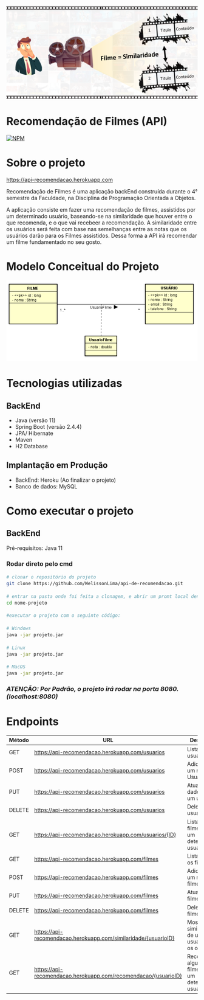 ![Imagem 1](https://github.com/WelissonLima/api-de-recomendacao/blob/master/assets/imagem1.png)

# Recomendação de Filmes (API)
[![NPM](https://img.shields.io/npm/l/react)](https://github.com/WelissonLima/api-de-recomendacao/blob/master/LICENSE)


# Sobre o projeto

https://api-recomendacao.herokuapp.com

Recomendação de Filmes é uma aplicação backEnd construída durante o 4° semestre da Faculdade, na Disciplina de Programação Orientada a Objetos.

A aplicação consiste em fazer uma recomendação de filmes, assistidos por um determinado usuário, baseando-se na similaridade que houver entre o que recomenda, e o que vai recebeer a recomendação. A similaridade entre os usuários será feita com base nas semelhanças entre as notas que os usuários darão para os Filmes assistidos. Dessa forma a API irá recomendar um filme fundamentado no seu gosto.


# Modelo Conceitual do Projeto
![Modelo%20conceitual](https://github.com/WelissonLima/api-de-recomendacao/blob/master/assets/Modelo%20conceitual.png)

# Tecnologias utilizadas 

## BackEnd
- Java (versão 11)
-  Spring Boot (versão 2.4.4)
-  JPA/ Hibernate
-  Maven
-  H2 Database

## Implantação em Produção
- BackEnd: Heroku (Ao finalizar o projeto)
- Banco de dados: MySQL

# Como executar o projeto

## BackEnd
Pré-requisitos: Java 11

### Rodar direto pelo cmd

```bash
# clonar o repositório do projeto
git clone https://github.com/WelissonLima/api-de-recomendacao.git

# entrar na pasta onde foi feita a clonagem, e abrir um promt local dentro do projeto (git bash - pra quem tem)
cd nome-projeto

#executar o projeto com o seguinte código:

# Windows
java -jar projeto.jar

# Linux
java -jar projeto.jar

# MacOS
java -jar projeto.jar

```
### <i>ATENÇÃO: Por Padrão, o projeto irá rodar na porta 8080. (localhost:8080)</i>




# <b>Endpoints</b>

| Método  |  URL  | Descrição  |
| ------------------- | ------------------- | -------------------- |
| GET  | https://api-recomendacao.herokuapp.com/usuarios | Listar os usuários. |
| POST | https://api-recomendacao.herokuapp.com/usuarios | Adicionar um novo Usuario |
| PUT | https://api-recomendacao.herokuapp.com/usuarios | Atualizar os dados de um  usuário. |
| DELETE | https://api-recomendacao.herokuapp.com/usuarios | Deletar um usuário. |
| GET |  https://api-recomendacao.herokuapp.com/usuarios/{ID} | Listar os filmes de um determinado usuário. |
| GET |  https://api-recomendacao.herokuapp.com/filmes | Listar Todos os filmes|
| POST |  https://api-recomendacao.herokuapp.com/filmes | Adicionar um novo filme |
| PUT | https://api-recomendacao.herokuapp.com/filmes | Atualizar um filme |
| DELETE | https://api-recomendacao.herokuapp.com/filmes | Deletar um filme |
| GET |  https://api-recomendacao.herokuapp.com/similaridade/{usuarioID} | Mostra a similaridade de um usuário com os outros |
| GET  |  https://api-recomendacao.herokuapp.com/recomendacao/{usuarioID} |  Recomenda alguns filmes para um determinado usuário. |
